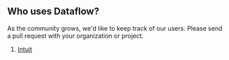 ## Who uses Dataflow?

As the community grows, we'd like to keep track of our users. Please send a pull request with your organization or
project.

1. [Intuit](https://www.intuit.com/)